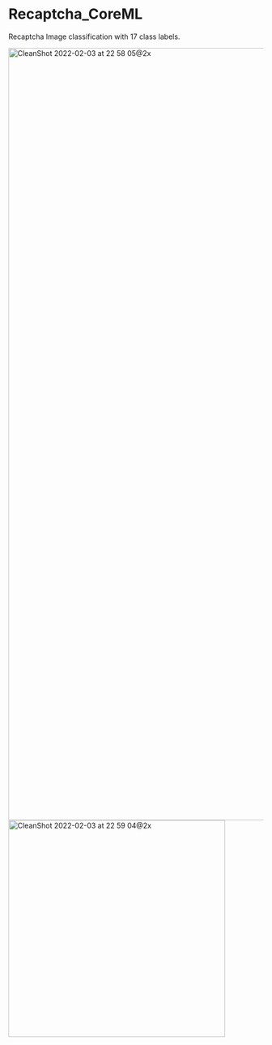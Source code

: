 # Recaptcha_CoreML
 Recaptcha Image classification with 17 class labels.
 
<img width="1524" alt="CleanShot 2022-02-03 at 22 58 05@2x" src="https://user-images.githubusercontent.com/54872601/152367898-627429bd-938c-4039-93bb-e4d13deb1757.png">

<img width="428" alt="CleanShot 2022-02-03 at 22 59 04@2x" src="https://user-images.githubusercontent.com/54872601/152368118-706337fb-0982-4b00-8331-6182008a5d71.png">
